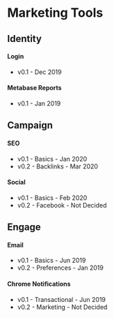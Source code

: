 # Marketing Tools

## Identity

#### Login

- v0.1 - Dec 2019

#### Metabase Reports

- v0.1 - Jan 2019

## Campaign

#### SEO 

- v0.1 - Basics  - Jan 2020
- v0.2 - Backlinks  - Mar 2020

#### Social 

- v0.1 - Basics - Feb 2020
- v0.2 - Facebook - Not Decided

## Engage

#### Email

- v0.1 - Basics - Jun 2019
- v0.2 - Preferences - Jan 2019

#### Chrome Notifications

- v0.1 - Transactional - Jun 2019
- v0.2 - Marketing - Not Decided

